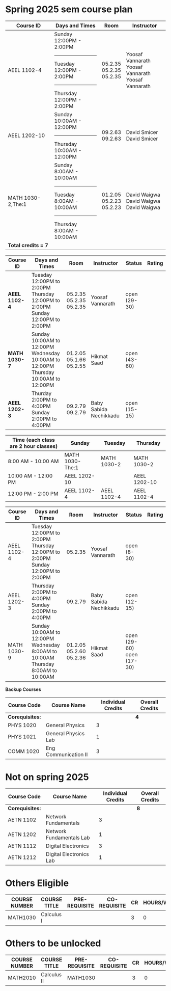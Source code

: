 # Spring 2025 sem course plan

| Course ID        | Days and Times                                         | Room              | Instructor                 |
|-----------------|------------------------------------------------------|------------------|---------------------------|
| AEEL 1102-4    | Sunday<br>12:00PM - 2:00PM<hr>Tuesday<br>12:00PM - 2:00PM<hr>Thursday<br>12:00PM - 2:00PM | 05.2.35<br>05.2.35<br>05.2.35 | Yoosaf Vannarath<br>Yoosaf Vannarath<br>Yoosaf Vannarath |
| AEEL 1202-10   | Sunday<br>10:00AM - 12:00PM<hr>Thursday<br>10:00AM - 12:00PM | 09.2.63<br>09.2.63 | David Smicer<br>David Smicer |
| MATH 1030-2,The:1    | Sunday<br>8:00AM - 10:00AM<hr>Tuesday<br>8:00AM - 10:00AM<hr>Thursday<br>8:00AM - 10:00AM | 01.2.05<br>05.2.23<br>05.2.23 | David Waigwa<br>David Waigwa<br>David Waigwa |
**Total credits = 7** |                                 |                    |  |

| Course ID           | Days and Times                                               | Room                       | Instructor                 | Status           | Rating |
|---------------------|--------------------------------------------------------------|----------------------------|----------------------------|------------------|--------|
| **AEEL 1102-4**      | Tuesday 12:00PM to 2:00PM<br>Thursday 12:00PM to 2:00PM<br>Sunday 12:00PM to 2:00PM | 05.2.35<br>05.2.35<br>05.2.35 | Yoosaf Vannarath           | open (29-30)     |        |
| **MATH 1030-7**      | Sunday 10:00AM to 12:00PM<br>Wednesday 10:00AM to 12:00PM<br>Thursday 10:00AM to 12:00PM | 01.2.05<br>05.1.66<br>05.2.55 | Hikmat Saad               | open (43-60)     |        |
| **AEEL 1202-3**      | Thurday 2:00PM to 4:00PM<br>Sunday 2:00PM to 4:00PM       | 09.2.79<br>09.2.79         | Baby Sabida Nechikkadu     | open (15-15)     |        |


| Time (each class are 2 hour classes) | Sunday        | Tuesday                         | Thursday                        |
|--------------------|---------------------------------|---------------------------------|---------------------------------|
| 8:00 AM - 10:00 AM  | MATH 1030-  The:1              | MATH 1030-2                     | MATH 1030-2                     |
| 10:00 AM - 12:00 PM | AEEL 1202-10                   |                                 | AEEL 1202-10                    |
| 12:00 PM - 2:00 PM  | AEEL 1102-4                    | AEEL 1102-4                     | AEEL 1102-4                     |


| Course ID       | Days and Times                                   | Room                              | Instructor              | Status        | Rating |
|----------------|------------------------------------------------|---------------------------------|-------------------------|--------------|--------|
| AEEL 1102-4   | Tuesday 12:00PM to 2:00PM<br>Thursday 12:00PM to 2:00PM<br>Sunday 12:00PM to 2:00PM | 05.2.35                        | Yoosaf Vannarath        | open (8-30)  |        |
| AEEL 1202-3   | Thursday 2:00PM to 4:00PM<br>Sunday 2:00PM to 4:00PM  | 09.2.79                        | Baby Sabida Nechikkadu  | open (12-15) |        |
| MATH 1030-9   | Sunday 10:00AM to 12:00PM<br>Wednesday 8:00AM to 10:00AM<br>Thursday 8:00AM to 10:00AM  | 01.2.05<br>05.2.60<br>05.2.36 | Hikmat Saad             | open (29-60)<br>open (17-30) |        |


**Backup Courses**

| Course Code | Course Name                     | Individual Credits | Overall Credits |
|-------------|---------------------------------|--------------------|-----------------|
| **Corequisites:** |                                 |                    | **4** |
| PHYS 1020   | General Physics                 | 3                  |                 |
| PHYS 1021   | General Physics Lab             | 1                  |                 |
| COMM 1020 | Eng Communication II | 3 |

# Not on spring 2025 

| Course Code | Course Name                     | Individual Credits | Overall Credits |
|---|---|---|---|
|**Corequisites:** |                                 |                    | **8** |
| AETN 1102   | Network Fundamentals            | 3                  |                 |
| AETN 1202   | Network Fundamentals Lab        | 1                  |                 |
| AETN 1112   | Digital Electronics             | 3                  |                 |
| AETN 1212   | Digital Electronics Lab         | 1                  |                 |

# Others Eligible

| COURSE NUMBER | COURSE TITLE                      | PRE-REQUISITE           | CO-REQUISITE          | CR | HOURS/WEEK |
|---------------|-----------------------------------|-------------------------|-----------------------|----|------------|
| MATH1030      | Calculus I                        |                         |                       | 3  | 0    | 3    |

# Others to be unlocked

| COURSE NUMBER | COURSE TITLE                      | PRE-REQUISITE           | CO-REQUISITE          | CR | HOURS/WEEK |
|---------------|-----------------------------------|-------------------------|-----------------------|----|------------|
| MATH2010      | Calculus II                       | MATH1030                |                       | 3  | 0    | 3    |

